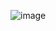![image](https://user-images.githubusercontent.com/92051961/189172078-878bc949-3f9c-4471-95e1-d26dbb58604c.png)
